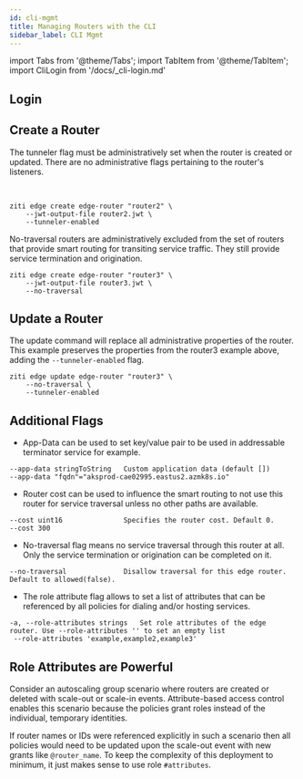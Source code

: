 ```yaml
---
id: cli-mgmt
title: Managing Routers with the CLI
sidebar_label: CLI Mgmt
---
```


import Tabs from '@theme/Tabs';
import TabItem from '@theme/TabItem';
import CliLogin from '/docs/_cli-login.md'

## Login

<CliLogin/>

## Create a Router

<Tabs groupId="routerType">

<TabItem value="TunnelerEnabled" label="Router with Tunneler">

The tunneler flag must be administratively set when the router is created or updated. There are no administrative flags pertaining to the router's listeners.

<br />

```text
ziti edge create edge-router "router2" \
    --jwt-output-file router2.jwt \
    --tunneler-enabled
```

</TabItem>

<TabItem value="NoTraversal" label="Router with No Traversal">

No-traversal routers are administratively excluded from the set of routers that provide smart routing for transiting service traffic. They still provide service termination and origination.

```text
ziti edge create edge-router "router3" \
    --jwt-output-file router3.jwt \
    --no-traversal
```

</TabItem>

</Tabs>

## Update a Router

The update command will replace all administrative properties of the router. This example preserves the properties from the router3 example above, adding the `--tunneler-enabled` flag.

```text
ziti edge update edge-router "router3" \
    --no-traversal \
    --tunneler-enabled
```

## Additional Flags

- App-Data can be used to set key/value pair to be used in addressable terminator service for example.

```text
--app-data stringToString   Custom application data (default [])
--app-data "fqdn"="aksprod-cae02995.eastus2.azmk8s.io"
```

- Router cost can be used to influence the smart routing to not use this router for service traversal unless no other paths are available.

```text
--cost uint16               Specifies the router cost. Default 0.
--cost 300
```

- No-traversal flag means no service traversal through this router at all. Only the service termination or origination can be completed on it.

```text
--no-traversal              Disallow traversal for this edge router. Default to allowed(false).
```

- The role attribute flag allows to set a list of attributes that can be referenced by all policies for dialing and/or hosting services.

```text
-a, --role-attributes strings   Set role attributes of the edge router. Use --role-attributes '' to set an empty list
 --role-attributes 'example,example2,example3'
```

## Role Attributes are Powerful

Consider an autoscaling group scenario where routers are created or deleted with scale-out or scale-in events. Attribute-based access control enables this scenario because the policies grant roles instead of the individual, temporary identities.

If router names or IDs were referenced explicitly in such a scenario then all policies would need to be updated upon the scale-out event with new grants like `@router_name`. To keep the complexity of this deployment to minimum, it just makes sense to use role `#attributes`.
